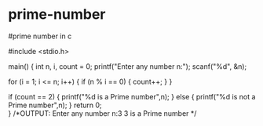 # prime-number
#prime number in c

#include <stdio.h> 

main() {
  int n, i, count = 0;
  printf("Enter any number n:");
  scanf("%d", &n);

  for (i = 1; i <= n; i++) {
      if (n % i == 0) {
         count++;
      }
  }

  if (count == 2) {
  printf("%d is a Prime number",n);
  }
  else {
  printf("%d is not a Prime number",n);
  }
  return 0;    
}
/*OUTPUT:
Enter any number n:3
3 is a Prime number
*/
